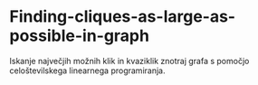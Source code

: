 # Finding-cliques-as-large-as-possible-in-graph
Iskanje največjih možnih klik in kvaziklik znotraj grafa s pomočjo celoštevilskega linearnega programiranja.
